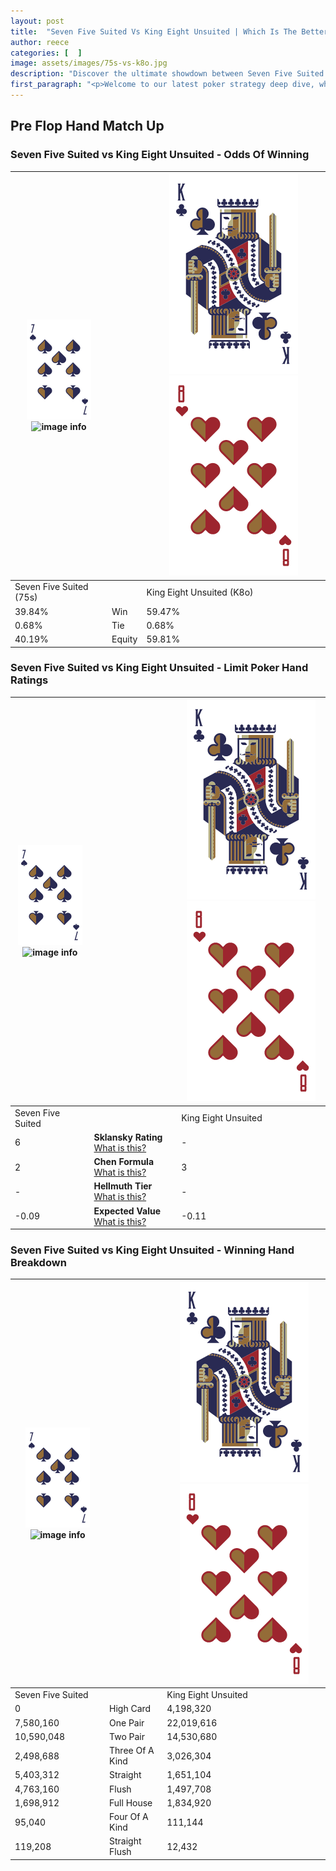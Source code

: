 ```yaml
---
layout: post
title:  "Seven Five Suited Vs King Eight Unsuited | Which Is The Better Hand In Poker? A Complete Guide"
author: reece
categories: [  ]
image: assets/images/75s-vs-k8o.jpg
description: "Discover the ultimate showdown between Seven Five Suited and King Eight Unsuited in poker! Uncover the odds, strategies, and scenarios where one hand triumphs over the other. Get ready to up your poker game with this thrilling analysis."
first_paragraph: "<p>Welcome to our latest poker strategy deep dive, where we're pitting two distinct hands against each other in a high-stakes showdown: Seven Five Suited vs King Eight Unsuited.</p><p>In the dynamic world of poker, every decision counts, and knowing which hand holds the upper hand is key to your success at the table.</p><p>In this article, we'll dissect these two hands, explore the scenarios where one dominates the other, and equip you with the knowledge to make strategic choices that can tip the odds in your favor.</p><p>Get ready to unravel the intriguing dynamics of these poker hands and elevate your game to new heights.</p>"
---
```




[comment]: # (sp0)

## Pre Flop Hand Match Up

<div class="table hand-ratings" markdown="1"> 



### Seven Five Suited vs King Eight Unsuited - Odds Of Winning


    
| ![image info](assets/images/hand1/7.png) ![image info](assets/images/hand1/5s.png) |  | ![image info](assets/images/hand2/K.png) ![image info](assets/images/hand2/8o.png) |
| -------- | -------- | -------- |
| Seven Five Suited (75s) |  | King Eight Unsuited (K8o) |
| 39.84% | Win | 59.47% |
| 0.68% | Tie | 0.68% |
| 40.19% | Equity | 59.81% |




[comment]: # (sp1)



### Seven Five Suited vs King Eight Unsuited - Limit Poker Hand Ratings


    
| ![image info](assets/images/hand1/7.png) ![image info](assets/images/hand1/5s.png) |  | ![image info](assets/images/hand2/K.png) ![image info](assets/images/hand2/8o.png) |
| -------- | -------- | -------- |
| Seven Five Suited |  | King Eight Unsuited |
| 6 | **Sklansky Rating** [What is this?](/sklansky-rating-explained) | - |
| 2 | **Chen Formula** [What is this?](/chen-formula-explained) | 3 |
| - | **Hellmuth Tier** [What is this?](/Hellmuth-tier-explained) | - |
| -0.09 | **Expected Value** [What is this?](/expected-value-explained) | -0.11 |




[comment]: # (sp2)



### Seven Five Suited vs King Eight Unsuited - Winning Hand Breakdown


    
| ![image info](assets/images/hand1/7.png) ![image info](assets/images/hand1/5s.png) |  | ![image info](assets/images/hand2/K.png) ![image info](assets/images/hand2/8o.png) |
| -------- | -------- | -------- |
| Seven Five Suited |  | King Eight Unsuited |
| 0 | High Card | 4,198,320 |
| 7,580,160 | One Pair | 22,019,616 |
| 10,590,048 | Two Pair | 14,530,680 |
| 2,498,688 | Three Of A Kind | 3,026,304 |
| 5,403,312 | Straight | 1,651,104 |
| 4,763,160 | Flush | 1,497,708 |
| 1,698,912 | Full House | 1,834,920 |
| 95,040 | Four Of A Kind | 111,144 |
| 119,208 | Straight Flush | 12,432 |




[comment]: # (sp3)



</div>

[comment]: # (sp4)



[comment]: # (sp5)


